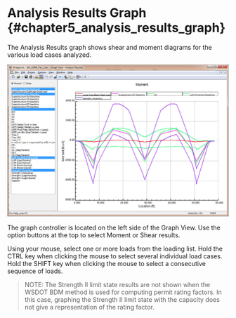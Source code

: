 Analysis Results Graph {#chapter5_analysis_results_graph}
==============================================
The Analysis Results graph shows shear and moment diagrams for the various load cases analyzed.

![](AnalysisResults.jpg)


The graph controller is located on the left side of the Graph View. Use the option buttons at the top to select Moment or Shear results.

Using your mouse, select one or more loads from the loading list. Hold the CTRL key when clicking the mouse to select several individual load cases. Hold the SHIFT key when clicking the mouse to select a consecutive sequence of loads.

> NOTE: The Strength II limit state results are not shown when the WSDOT BDM method is used for computing permit rating factors. In this case, graphing the Strength II limit state with the capacity does not give a representation of the rating factor.